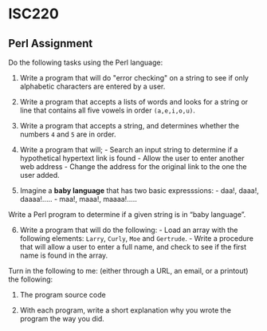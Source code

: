 # ISC220
## Perl Assignment

Do the following tasks using the Perl language:

  1. Write a program that will do "error checking" on a string to see if only alphabetic characters are entered by a user.

  2. Write a program that accepts a lists of words and looks for a string or line that contains all five vowels  in order `(a,e,i,o,u)`.

  3. Write a program that accepts a string, and determines whether the numbers `4` and `5` are in order.

  4. Write a program that will;
    - Search an input string to determine if a hypothetical hypertext link is found
    - Allow the user to enter another web address
    - Change the address for the original link to the one the user added.

  5. Imagine a **baby language** that has two basic expresssions:
    - daa!, daaa!, daaaa!.....
    - maa!, maaa!, maaaa!.....

Write a Perl program to determine if a given string is in “baby language”.

  6. Write a program that will do the following:
    - Load an array with the following elements: `Larry`, `Curly`, `Moe` and `Gertrude`.
    - Write a procedure that will allow a user to enter a full name, and check to see if the first name is found in the array.

Turn in the following to me: (either through a URL, an email, or a printout) the following:

  1. The program source code

  2. With each program, write a short explanation why you wrote the program the way you did.
